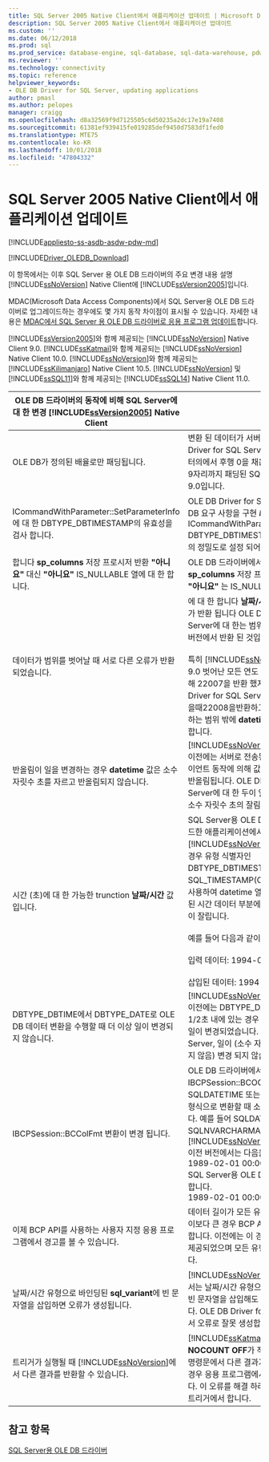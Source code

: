 ```yaml
---
title: SQL Server 2005 Native Client에서 애플리케이션 업데이트 | Microsoft Docs
description: SQL Server 2005 Native Client에서 애플리케이션 업데이트
ms.custom: ''
ms.date: 06/12/2018
ms.prod: sql
ms.prod_service: database-engine, sql-database, sql-data-warehouse, pdw
ms.reviewer: ''
ms.technology: connectivity
ms.topic: reference
helpviewer_keywords:
- OLE DB Driver for SQL Server, updating applications
author: pmasl
ms.author: pelopes
manager: craigg
ms.openlocfilehash: d8a32569f9d7125505c6d50235a2dc17e19a7408
ms.sourcegitcommit: 61381ef939415fe019285def9450d7583df1fed0
ms.translationtype: MTE75
ms.contentlocale: ko-KR
ms.lasthandoff: 10/01/2018
ms.locfileid: "47804332"
---
```

# <a name="updating-an-application-from-sql-server-2005-native-client"></a>SQL Server 2005 Native Client에서 애플리케이션 업데이트
[!INCLUDE[appliesto-ss-asdb-asdw-pdw-md](../../../includes/appliesto-ss-asdb-asdw-pdw-md.md)]

[!INCLUDE[Driver_OLEDB_Download](../../../includes/driver_oledb_download.md)]

  이 항목에서는 이후 SQL Server 용 OLE DB 드라이버의 주요 변경 내용 설명 [!INCLUDE[ssNoVersion](../../../includes/ssnoversion-md.md)] Native Client에 [!INCLUDE[ssVersion2005](../../../includes/ssversion2005-md.md)]입니다.  

 MDAC(Microsoft Data Access Components)에서 SQL Server용 OLE DB 드라이버로 업그레이드하는 경우에도 몇 가지 동작 차이점이 표시될 수 있습니다. 자세한 내용은 [MDAC에서 SQL Server 용 OLE DB 드라이버로 응용 프로그램 업데이트](../../oledb/applications/updating-an-application-to-oledb-driver-for-sql-server-from-mdac.md)합니다.  

 [!INCLUDE[ssVersion2005](../../../includes/ssversion2005-md.md)]와 함께 제공되는 [!INCLUDE[ssNoVersion](../../../includes/ssnoversion-md.md)] Native Client 9.0. [!INCLUDE[ssKatmai](../../../includes/sskatmai-md.md)]와 함께 제공되는 [!INCLUDE[ssNoVersion](../../../includes/ssnoversion-md.md)] Native Client 10.0.  [!INCLUDE[ssNoVersion](../../../includes/ssnoversion-md.md)]와 함께 제공되는 [!INCLUDE[ssKilimanjaro](../../../includes/sskilimanjaro-md.md)] Native Client 10.5. [!INCLUDE[ssNoVersion](../../../includes/ssnoversion-md.md)] 및 [!INCLUDE[ssSQL11](../../../includes/sssql11-md.md)]와 함께 제공되는 [!INCLUDE[ssSQL14](../../../includes/sssql14-md.md)] Native Client 11.0.  

|OLE DB 드라이버의 동작에 비해 SQL Server에 대 한 변경 [!INCLUDE[ssVersion2005](../../../includes/ssversion2005-md.md)] Native Client|설명|  
|------------------------------------------------------------------------------------|-----------------|  
|OLE DB가 정의된 배율로만 패딩됩니다.|변환 된 데이터가 서버로 전송 되는 변환, OLE DB Driver for SQL Server의 최대 길이 까지만 데이터의에서 후행 0을 채웁니다 **날짜/시간** 값입니다. 9자리까지 패딩된 SQL Server Native Client 9.0입니다.|  
|ICommandWithParameter::SetParameterInfo에 대 한 DBTYPE_DBTIMESTAMP의 유효성을 검사 합니다.|OLE DB Driver for SQL Server에 대 한 OLE DB 요구 사항을 구현 *bScale* 에서 ICommandWithParameter::SetParameterInfo DBTYPE_DBTIMESTAMP에 대해 소수 자릿수 초의 정밀도로 설정 되어야 합니다.|  
|합니다 **sp_columns** 저장 프로시저 반환 **"아니요"** 대신 **"아니요"** IS_NULLABLE 열에 대 한 합니다.|OLE DB 드라이버에서 SQL Server에 대 한 **sp_columns** 저장 프로시저 반환 **"아니요"** 대신 **"아니요"** 는 IS_NULLABLE 열에 대 한 합니다.|  
|데이터가 범위를 벗어날 때 서로 다른 오류가 반환되었습니다.|에 대 한 합니다 **날짜/시간** 형식에 다른 오류 번호가 반환 됩니다 OLE DB 드라이버에서 SQL Server에 대 한는 범위를 벗어난 날짜에 대 한 이전 버전에서 반환 된 것입니다.<br /><br /> 특히 [!INCLUDE[ssNoVersion](../../../includes/ssnoversion-md.md)] Native Client 9.0 벗어난 모든 연도 값 문자열 변환에 범위에 대해 22007을 반환 했지만 **datetime**, OLE DB Driver for SQL Server 날짜 지원하는범위내에있을때22008을반환하고**datetime2** 하지만 지 원하는 범위 밖에 **datetime** 하거나 **smalldatetime**합니다.|  
|반올림이 일을 변경하는 경우 **datetime** 값은 소수 자릿수 초를 자르고 반올림되지 않습니다.|[!INCLUDE[ssNoVersion](../../../includes/ssnoversion-md.md)] Native Client 10.0 이전에는 서버로 전송된 **datetime** 값에 대한 클라이언트 동작에 의해 값이 1초의 1/300에 가깝게 반올림됩니다. OLE DB 드라이버에서 SQL Server에 대 한 두이 일이 변경 반올림 하는 경우 소수 자릿수 초의 잘림이 발생 합니다.|  
|시간 (초)에 대 한 가능한 trunction **날짜/시간** 값입니다.|SQL Server용 OLE DB 드라이버를 사용하여 빌드한 애플리케이션에서 [!INCLUDE[ssNoVersion](../../../includes/ssnoversion-md.md)] 2005 서버에 연결할 경우 유형 식별자인 DBTYPE_DBTIMESTAMP(OLE DB) 또는 SQL_TIMESTAMP(ODBC) 및 소수 자릿수 0을 사용하여 datetime 열에 바인딩하면 서버에 전송된 시간 데이터 부분에서 초 및 초의 소수 자리 부분이 잘립니다.<br /><br /> 예를 들어 다음과 같이 사용할 수 있습니다.<br /><br /> 입력 데이터: 1994-08-21 21:21:36.000<br /><br /> 삽입된 데이터: 1994-08-21 21:21:00.000|  
|DBTYPE_DBTIME에서 DBTYPE_DATE로 OLE DB 데이터 변환을 수행할 때 더 이상 일이 변경되지 않습니다.|[!INCLUDE[ssNoVersion](../../../includes/ssnoversion-md.md)] Native Client 10.0 이전에는 DBTYPE_DATE의 시간 부분이 자정의 1/2초 내에 있는 경우 OLE DB 변환 코드로 인해 일이 변경되었습니다. OLE DB 드라이버에서 SQL Server, 일이 (소수 자릿수 초가 잘리고 반올림 되지 않음) 변경 되지 않습니다.|  
|IBCPSession::BCColFmt 변환이 변경 됩니다.|OLE DB 드라이버에서 SQL Server에 대 한 IBCPSession::BCOColFmt를 사용 하 여 SQLDATETIME 또는 SQLDATETIME을 문자열 형식으로 변환할 때 소수 자릿수 값이 내보내집니다. 예를 들어 SQLDATETIME 유형을 SQLNVARCHARMAX 유형으로 변환할 때 [!INCLUDE[ssNoVersion](../../../includes/ssnoversion-md.md)] Native Client 10.0 이전 버전에서는 다음을 반환했습니다.<br /> 1989-02-01 00:00:00.<br />SQL Server용 OLE DB 드라이버는 다음을 반환합니다. <br />1989-02-01 00:00:00.0000000.|  
|이제 BCP API를 사용하는 사용자 지정 응용 프로그램에서 경고를 볼 수 있습니다.|데이터 길이가 모든 유형의 필드에 대해 지정된 길이보다 큰 경우 BCP API에서 경고 메시지를 생성합니다. 이전에는 이 경고가 문자 유형에 대해서만 제공되었으며 모든 유형에 대해 실행되지 않습니다.|  
|날짜/시간 유형으로 바인딩된 **sql_variant**에 빈 문자열을 삽입하면 오류가 생성됩니다.|[!INCLUDE[ssNoVersion](../../../includes/ssnoversion-md.md)] Native Client 9.0에서는 날짜/시간 유형으로 바인딩된 **sql_variant**에 빈 문자열을 삽입해도 오류가 생성되지 않았습니다. OLE DB Driver for SQL Server는이 상황에서 오류로 잘못 생성합니다.|  
|트리거가 실행될 때 [!INCLUDE[ssNoVersion](../../../includes/ssnoversion-md.md)]에서 다른 결과를 반환할 수 있습니다.|[!INCLUDE[ssKatmai](../../../includes/sskatmai-md.md)]에서 변경된 사항으로 인해 **NOCOUNT OFF**가 적용될 때 트리거를 실행하는 명령문에서 다른 결과가 반환될 수도 있습니다. 이 경우 응용 프로그램에서 오류가 발생할 수 있습니다. 이 오류를 해결 하려면 설정 **NOCOUNT ON** 트리거에서 합니다.|  

## <a name="see-also"></a>참고 항목   
 [SQL Server용 OLE DB 드라이버](../../oledb/oledb-driver-for-sql-server.md)
